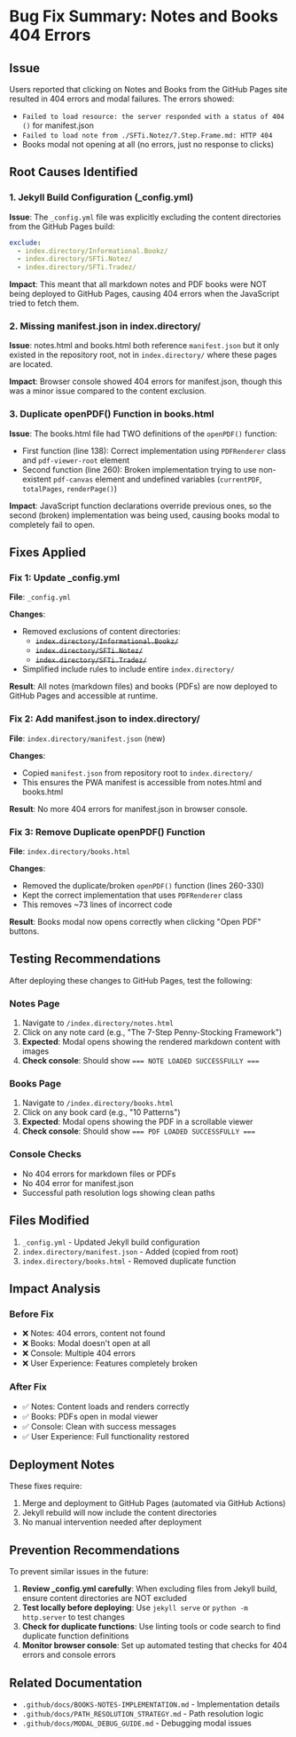 # Bug Fix Summary: Notes and Books 404 Errors

## Issue
Users reported that clicking on Notes and Books from the GitHub Pages site resulted in 404 errors and modal failures. The errors showed:
- `Failed to load resource: the server responded with a status of 404 ()` for manifest.json
- `Failed to load note from ./SFTi.Notez/7.Step.Frame.md: HTTP 404`
- Books modal not opening at all (no errors, just no response to clicks)

## Root Causes Identified

### 1. Jekyll Build Configuration (_config.yml)
**Issue**: The `_config.yml` file was explicitly excluding the content directories from the GitHub Pages build:
```yaml
exclude:
  - index.directory/Informational.Bookz/
  - index.directory/SFTi.Notez/
  - index.directory/SFTi.Tradez/
```

**Impact**: This meant that all markdown notes and PDF books were NOT being deployed to GitHub Pages, causing 404 errors when the JavaScript tried to fetch them.

### 2. Missing manifest.json in index.directory/
**Issue**: notes.html and books.html both reference `manifest.json` but it only existed in the repository root, not in `index.directory/` where these pages are located.

**Impact**: Browser console showed 404 errors for manifest.json, though this was a minor issue compared to the content exclusion.

### 3. Duplicate openPDF() Function in books.html
**Issue**: The books.html file had TWO definitions of the `openPDF()` function:
- First function (line 138): Correct implementation using `PDFRenderer` class and `pdf-viewer-root` element
- Second function (line 260): Broken implementation trying to use non-existent `pdf-canvas` element and undefined variables (`currentPDF`, `totalPages`, `renderPage()`)

**Impact**: JavaScript function declarations override previous ones, so the second (broken) implementation was being used, causing books modal to completely fail to open.

## Fixes Applied

### Fix 1: Update _config.yml
**File**: `_config.yml`

**Changes**:
- Removed exclusions of content directories:
  - ~~`index.directory/Informational.Bookz/`~~
  - ~~`index.directory/SFTi.Notez/`~~
  - ~~`index.directory/SFTi.Tradez/`~~
- Simplified include rules to include entire `index.directory/`

**Result**: All notes (markdown files) and books (PDFs) are now deployed to GitHub Pages and accessible at runtime.

### Fix 2: Add manifest.json to index.directory/
**File**: `index.directory/manifest.json` (new)

**Changes**:
- Copied `manifest.json` from repository root to `index.directory/`
- This ensures the PWA manifest is accessible from notes.html and books.html

**Result**: No more 404 errors for manifest.json in browser console.

### Fix 3: Remove Duplicate openPDF() Function
**File**: `index.directory/books.html`

**Changes**:
- Removed the duplicate/broken `openPDF()` function (lines 260-330)
- Kept the correct implementation that uses `PDFRenderer` class
- This removes ~73 lines of incorrect code

**Result**: Books modal now opens correctly when clicking "Open PDF" buttons.

## Testing Recommendations

After deploying these changes to GitHub Pages, test the following:

### Notes Page
1. Navigate to `/index.directory/notes.html`
2. Click on any note card (e.g., "The 7-Step Penny-Stocking Framework")
3. **Expected**: Modal opens showing the rendered markdown content with images
4. **Check console**: Should show `=== NOTE LOADED SUCCESSFULLY ===`

### Books Page
1. Navigate to `/index.directory/books.html`
2. Click on any book card (e.g., "10 Patterns")
3. **Expected**: Modal opens showing the PDF in a scrollable viewer
4. **Check console**: Should show `=== PDF LOADED SUCCESSFULLY ===`

### Console Checks
- No 404 errors for markdown files or PDFs
- No 404 error for manifest.json
- Successful path resolution logs showing clean paths

## Files Modified

1. `_config.yml` - Updated Jekyll build configuration
2. `index.directory/manifest.json` - Added (copied from root)
3. `index.directory/books.html` - Removed duplicate function

## Impact Analysis

### Before Fix
- ❌ Notes: 404 errors, content not found
- ❌ Books: Modal doesn't open at all
- ❌ Console: Multiple 404 errors
- ❌ User Experience: Features completely broken

### After Fix
- ✅ Notes: Content loads and renders correctly
- ✅ Books: PDFs open in modal viewer
- ✅ Console: Clean with success messages
- ✅ User Experience: Full functionality restored

## Deployment Notes

These fixes require:
1. Merge and deployment to GitHub Pages (automated via GitHub Actions)
2. Jekyll rebuild will now include the content directories
3. No manual intervention needed after deployment

## Prevention Recommendations

To prevent similar issues in the future:

1. **Review _config.yml carefully**: When excluding files from Jekyll build, ensure content directories are NOT excluded
2. **Test locally before deploying**: Use `jekyll serve` or `python -m http.server` to test changes
3. **Check for duplicate functions**: Use linting tools or code search to find duplicate function definitions
4. **Monitor browser console**: Set up automated testing that checks for 404 errors and console errors

## Related Documentation

- `.github/docs/BOOKS-NOTES-IMPLEMENTATION.md` - Implementation details
- `.github/docs/PATH_RESOLUTION_STRATEGY.md` - Path resolution logic
- `.github/docs/MODAL_DEBUG_GUIDE.md` - Debugging modal issues
